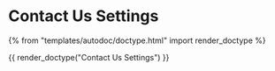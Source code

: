 # Contact Us Settings

{% from "templates/autodoc/doctype.html" import render_doctype %}

{{ render_doctype("Contact Us Settings") }}

<!-- jinja --><!-- static -->
